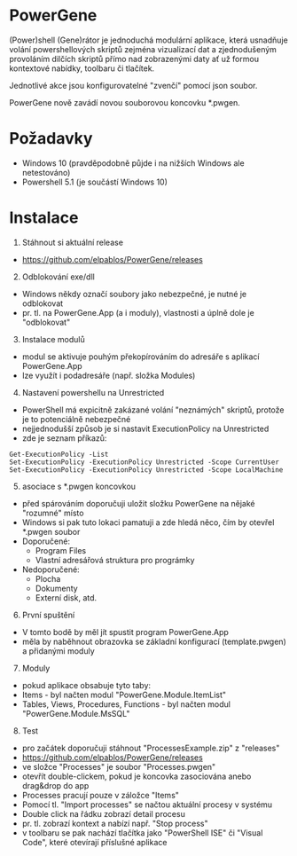 # PowerGene
(Power)shell (Gene)rátor je jednoduchá modulární aplikace, která usnadňuje volání powershellových skriptů zejména vizualizací dat a zjednodušeným provoláním dilčích skriptů přímo nad zobrazenými daty ať už formou kontextové nabídky, toolbaru či tlačítek.

Jednotlivé akce jsou konfigurovatelné "zvenčí" pomocí json soubor.

PowerGene nově zavádí novou souborovou koncovku *.pwgen.

# Požadavky

 - Windows 10 (pravděpodobně půjde i na nižších Windows ale netestováno)
 - Powershell 5.1 (je součástí Windows 10)

# Instalace

1) Stáhnout si aktuální release
 - https://github.com/elpablos/PowerGene/releases
 
2) Odblokování exe/dll
 - Windows někdy označí soubory jako nebezpečné, je nutné je odblokovat
 - pr. tl. na PowerGene.App (a i moduly), vlastnosti a úplně dole je "odblokovat"
 
3) Instalace modulů
 - modul se aktivuje pouhým překopírováním do adresáře s aplikací PowerGene.App
 - lze využít i podadresáře (např. složka Modules)
 
4) Nastavení powershellu na Unrestricted
 - PowerShell má expicitně zakázané volání "neznámých" skriptů, protože je to potenciálně nebezpečné
 - nejjednodušší způsob je si nastavit ExecutionPolicy na Unrestricted
 - zde je seznam příkazů:

```
Get-ExecutionPolicy -List
Set-ExecutionPolicy -ExecutionPolicy Unrestricted -Scope CurrentUser
Set-ExecutionPolicy -ExecutionPolicy Unrestricted -Scope LocalMachine
```

5) asociace s *.pwgen koncovkou
 - před spárováním doporučuji uložit složku PowerGene na nějaké "rozumné" místo
 - Windows si pak tuto lokaci pamatuji a zde hledá něco, čím by otevřel *.pwgen soubor
 - Doporučené:
   - Program Files
   - Vlastní adresářová struktura pro prográmky
 - Nedoporučené:
   - Plocha
   - Dokumenty
   - Externí disk, atd.
   
6) První spuštění
 - V tomto bodě by měl jít spustit program PowerGene.App
 - měla by naběhnout obrazovka se základní konfigurací (template.pwgen) a přidanými moduly

7) Moduly
 - pokud aplikace obsabuje tyto taby:
  - Items - byl načten modul "PowerGene.Module.ItemList"
  - Tables, Views, Procedures, Functions - byl načten modul "PowerGene.Module.MsSQL"
  
8) Test
 - pro začátek doporučuji stáhnout "ProcessesExample.zip" z "releases"
 - https://github.com/elpablos/PowerGene/releases
 - ve složce "Processes" je soubor "Processes.pwgen"
 - otevřít double-clickem, pokud je koncovka zasociována anebo drag&drop do app
 - Processes pracují pouze v záložce "Items"
 - Pomocí tl. "Import processes" se načtou aktuální procesy v systému
 - Double click na řádku zobrazí detail procesu
 - pr. tl. zobrazí kontext a nabízí např. "Stop process"
 - v toolbaru se pak nachází tlačítka jako "PowerShell ISE" či "Visual Code", které otevírají příslušné aplikace
